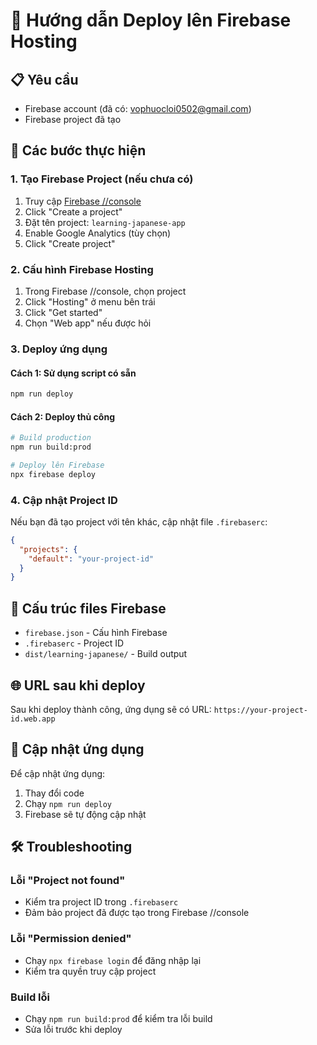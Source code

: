 # 🚀 Hướng dẫn Deploy lên Firebase Hosting

## 📋 Yêu cầu

- Firebase account (đã có: vophuocloi0502@gmail.com)
- Firebase project đã tạo

## 🔧 Các bước thực hiện

### 1. Tạo Firebase Project (nếu chưa có)

1. Truy cập [Firebase //console](https:////console.firebase.google.com/)
2. Click "Create a project"
3. Đặt tên project: `learning-japanese-app`
4. Enable Google Analytics (tùy chọn)
5. Click "Create project"

### 2. Cấu hình Firebase Hosting

1. Trong Firebase //console, chọn project
2. Click "Hosting" ở menu bên trái
3. Click "Get started"
4. Chọn "Web app" nếu được hỏi

### 3. Deploy ứng dụng

#### Cách 1: Sử dụng script có sẵn

```bash
npm run deploy
```

#### Cách 2: Deploy thủ công

```bash
# Build production
npm run build:prod

# Deploy lên Firebase
npx firebase deploy
```

### 4. Cập nhật Project ID

Nếu bạn đã tạo project với tên khác, cập nhật file `.firebaserc`:

```json
{
  "projects": {
    "default": "your-project-id"
  }
}
```

## 📁 Cấu trúc files Firebase

- `firebase.json` - Cấu hình Firebase
- `.firebaserc` - Project ID
- `dist/learning-japanese/` - Build output

## 🌐 URL sau khi deploy

Sau khi deploy thành công, ứng dụng sẽ có URL:
`https://your-project-id.web.app`

## 🔄 Cập nhật ứng dụng

Để cập nhật ứng dụng:

1. Thay đổi code
2. Chạy `npm run deploy`
3. Firebase sẽ tự động cập nhật

## 🛠️ Troubleshooting

### Lỗi "Project not found"

- Kiểm tra project ID trong `.firebaserc`
- Đảm bảo project đã được tạo trong Firebase //console

### Lỗi "Permission denied"

- Chạy `npx firebase login` để đăng nhập lại
- Kiểm tra quyền truy cập project

### Build lỗi

- Chạy `npm run build:prod` để kiểm tra lỗi build
- Sửa lỗi trước khi deploy
